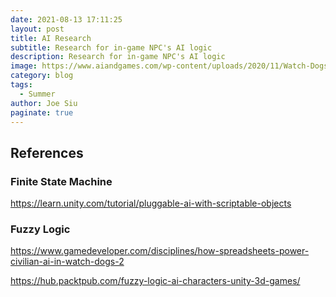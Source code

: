 ```yaml
---
date: 2021-08-13 17:11:25
layout: post
title: AI Research
subtitle: Research for in-game NPC's AI logic
description: Research for in-game NPC's AI logic
image: https://www.aiandgames.com/wp-content/uploads/2020/11/Watch-Dogs-2-6.png
category: blog
tags:
  - Summer
author: Joe Siu
paginate: true
---
```

## References

### Finite State Machine

<https://learn.unity.com/tutorial/pluggable-ai-with-scriptable-objects>

### Fuzzy Logic

<https://www.gamedeveloper.com/disciplines/how-spreadsheets-power-civilian-ai-in-watch-dogs-2>

<https://hub.packtpub.com/fuzzy-logic-ai-characters-unity-3d-games/>
